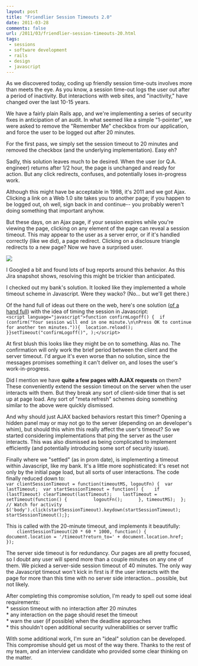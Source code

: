 ```yaml
---
layout: post
title: "Friendlier Session Timeouts 2.0"
date: 2011-03-28
comments: false
url: /2011/03/friendlier-session-timeouts-20.html
tags:
 - sessions
 - software development
 - rails
 - design
 - javascript
---
```


As we discovered today, coding up friendly session time-outs involves more than meets the eye. As you know, a session time-out logs the user out after a period of inactivity. But interactions with web sites, and "inactivity," have changed over the last 10-15 years.  
  
We have a fairly plain Rails app, and we're implementing a series of security fixes in anticipation of an audit. In what seemed like a simple "1-pointer", we were asked to remove the "Remember Me" checkbox from our application, and force the user to be logged out after 20 minutes.   
  
For the first pass, we simply set the session timeout to 20 minutes and removed the checkbox (and the underlying implementation). Easy eh?  
  
Sadly, this solution leaves much to be desired. When the user (or Q.A. engineer) returns after 1/2 hour, the page is unchanged and ready for action. But any click redirects, confuses, and potentially loses in-progress work.  
  
Although this might have be acceptable in 1998, it's 2011 and we got Ajax. Clicking a link on a Web 1.0 site takes you to another page; if you happen to be logged out, oh well, sign back in and continue-- you probably weren't doing something that important anyhow.   
  
But these days, on an Ajax page, if your session expires while you're viewing the page, clicking on any element of the page can reveal a session timeout. This may appear to the user as a server error, or if it's handled correctly (like we did), a page redirect. Clicking on a disclosure triangle redirects to a new page? Now we have a surprised user.

[![](http://4.bp.blogspot.com/-dAHRdyyCfuM/TZFhGYWnjVI/AAAAAAAAAy0/NWMu5i06-M0/s320/Picture%2B7.png)](http://4.bp.blogspot.com/-dAHRdyyCfuM/TZFhGYWnjVI/AAAAAAAAAy0/NWMu5i06-M0/s1600/Picture%2B7.png)
  
I Googled a bit and found lots of bug reports around this behavior. As this Jira snapshot shows, resolving this might be trickier than anticipated.  
  
I checked out my bank's solution. It looked like they implemented a whole timeout scheme in Javascript. Were they wacko? (No... but we'll get there.)  
  
Of the hand full of ideas out there on the web, here's one solution ([of a hand full](http://www.sidesofmarch.com/index.php/archive/2005/01/30/friendly-session-timeouts-the-javascript-way/)) with the idea of timing the session in Javascript:  
`<script language="javascript">function confirmLogoff() {  if (confirm("Your session will end in one minute.\n\nPress OK to continue for another ten minutes.")){  location.reload();  }}setTimeout("confirmLogoff()", );</script>`  
  
At first blush this looks like they might be on to something. Alas no. The confirmation will only work the brief period between the client and the server timeout. I'd argue it's even worse than no solution, since the messages promises something it can't deliver on, and loses the user's work-in-progress.  
  
Did I mention we have **quite a few pages with AJAX requests** on them? These conveniently extend the session timeout on the server when the user interacts with them. But they break any sort of client-side timer that is set up at page load. Any sort of "meta refresh" schemes doing something similar to the above were quickly dismissed.  
  
And why should just AJAX backed behaviors restart this timer? Opening a hidden panel may or may not go to the server (depending on an developer's whim), but should this whim this really affect the user's timeout? So we started considering implementations that ping the server as the user interacts. This was also dismissed as being complicated to implement efficiently (and potentially introducing some sort of security issue).  
  
Finally where we "settled" (as in prom date), is implementing a timeout within Javascript, like my bank. It's a little more sophisticated: it's reset not only by the initial page load, but all sorts of user interactions. The code finally reduced down to:  
`var clientSessionTimeout = function(timeoutMS, logoutFn) {  var lastTimeout;  var startSessionTimeout = function() {    if (lastTimeout) clearTimeout(lastTimeout);    lastTimeout = setTimeout(function() {          logoutFn();      }, timeoutMS);  };  // Watch for activity  $('body').click(startSessionTimeout).keydown(startSessionTimeout);  startSessionTimeout();};`  
  
This is called with the 20-minute timeout, and implements it beautifully:  
`    clientSessionTimeout(20 * 60 * 1000, function() {      document.location = '/timeout?return_to=' + document.location.href;    });`  
  
The server side timeout is for redundancy. Our pages are all pretty focused, so I doubt any user will spend more than a couple minutes on any one of them. We picked a server-side session timeout of 40 minutes. The only way the Javascript timeout won't kick in first is if the user interacts with the page for more than this time with no server side interaction... possible, but not likely.  
  
After completing this compromise solution, I'm ready to spell out some ideal requirements:  
\* session timeout with no interaction after 20 minutes  
\* any interaction on the page should reset the timeout  
\* warn the user (if possible) when the deadline approaches  
\* this shouldn't open additional security vulnerabilities or server traffic  
  
With some additional work, I'm sure an "ideal" solution can be developed. This compromise should get us most of the way there. Thanks to the rest of my team, and an interview candidate who provided some clear thinking on the matter.